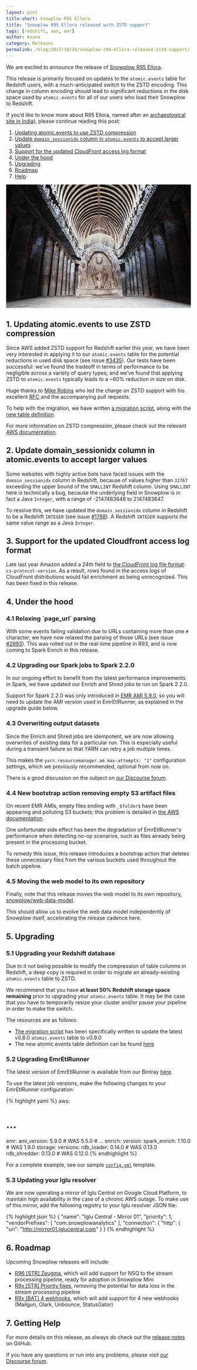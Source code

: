 ```yaml
---
layout: post
title-short: Snowplow R95 Ellora
title: "Snowplow R95 Ellora released with ZSTD support"
tags: [redshift, aws, emr]
author: Keane
category: Releases
permalink: /blog/2017/10/16/snowplow-r94-ellora-released-zstd-support/
---
```


We are excited to announce the release of [Snowplow R95 Ellora][snowplow-release].

This release is primarily focused on updates to the `atomic.events` table for Redshift users, with
a much-anticipated switch to the ZSTD encoding. This change in column encoding should lead to significant
reductions in the disk space used by `atomic.events` for all of our users who load their Snowplow to
Redshift.

If you’d like to know more about R95 Ellora, named after an [archaeological site in India][ellora]),
please continue reading this post:

<!--more-->

1. [Updating atomic.events to use ZSTD compression](#zstd)
2. [Update `domain_sessionidx` column in `atomic.events` to accept larger values](#sessionidx)
3. [Support for the updated CloudFront access log format](#cloudfront)
4. [Under the hood](#misc)
5. [Upgrading](#upgrading)
6. [Roadmap](#roadmap)
7. [Help](#help)

![Ellora][ellora-img]

<h2 id="zstd">1. Updating atomic.events to use ZSTD compression</h2>

Since AWS added ZSTD support for Redshift earlier this year, we have been very interested in
applying it to our `atomic.events` table for the potential reductions in used disk space
(see issue [#3435][i3435]). Our tests have been successful: we’ve found the tradeoff in terms
of performance to be negligible across a variety of query types; and we’ve found that
applying ZSTD to `atomic.events` typically leads to a ~60% reduction in size on disk.

Huge thanks to [Mike Robins][miike] who led the charge on ZSTD support with his excellent
[RFC][zstd-rfc] and the accompanying pull requests.

To help with the migration, we have written [a migration script][migration-script], along with the
[new table definition][table-definition].

For more information on ZSTD compression, please check out the relevant [AWS documentation][aws-zstd].

<h2 id="sessionidx">2. Update domain_sessionidx column in atomic.events to accept larger values</h2>

Some websites with highly active bots have faced issues with the `domain_sessionidx` column in Redshift, because of values higher than `32767` exceeding the upper bound of the `SMALLINT` Redshift column. Using `SMALLINT` here is technically a bug, because the underlying field in Snowplow is in fact a Java `Integer`, with a range of -2147483648 to 2147483647.

To resolve this, we have updated the `domain_sessionidx` column in Redshift to be a Redshift `INTEGER` (see issue [#1788][i1788]). A Redshift `INTEGER` supports the same value range as a Java `Integer`.

<h2 id="cloudfront">3. Support for the updated Cloudfront access log format</h2>

Late last year Amazon added a 24th field to [the CloudFront log file format][cf-format]:
`cs-protocol-version`. As a result, rows found in the access logs of CloudFront distributions would fail
enrichment as being unrecognized. This has been fixed in this release.

<h2 id="misc">4. Under the hood</h2>

<h3 id="url-parsing">4.1 Relaxing `page_url` parsing</h3>

With some events failing validation due to URLs containing more than one `#` character, we have now relaxed the parsing of those URLs (see issue [#2893][i2893]). This was rolled out in the real-time pipeline in R93, and is now coming to Spark Enrich in this release.

<h3 id="spark">4.2 Upgrading our Spark jobs to Spark 2.2.0</h3>

In our ongoing effort to benefit from the latest performance improvements in Spark, we have updated
our Enrich and Shred jobs to run on Spark 2.2.0.

Support for Spark 2.2.0 was only introduced in [EMR AMI 5.9.0][emr-ami], so you will need to update the AMI version used in EmrEtlRunner, as explained in the upgrade guide below.

<h3 id="overwrite">4.3 Overwriting output datasets</h3>

Since the Enrich and Shred jobs are idempotent, we are now allowing overwrites of existing data for
a particular run. This is especially useful during a transient failure so that YARN can retry
a job multiple times.

This makes the `yarn.resourcemanager.am.max-attempts: "1"` configuration settings, which we previously recommended, optional from now on.

There is a good discussion on the subject on [our Discourse forum][discourse-already-exists].

<h3 id="folder">4.4 New bootstrap action removing empty S3 artifact files</h3>

On recent EMR AMIs, empty files ending with `_$folder$` have been appearing and polluting S3
buckets; this problem is detailed in [the AWS documentation][folder-files].

One unfortunate side effect has been the degradation of EmrEtlRunner's performance when detecting no-op scenarios, such as files already being present in the processing bucket.

To remedy this issue, this release introduces a bootstrap action that deletes these unnecessary files from the various buckets used throughout the batch pipeline.

<h3 id="web-model">4.5 Moving the web model to its own repository</h3>

Finally, note that this release moves the web model to its own repository, [snowplow/web-data-model][web-data-model].

This should allow us to evolve the web data model independently of Snowplow itself, accelerating the release cadence here.

<h2 id="upgrading">5. Upgrading</h2>

<h3 id="redshift">5.1 Upgrading your Redshift database</h3>

Due to it not being possible to modify the compression of table columns in Redshift, a deep copy is
required in order to migrate an already-existing `atomic.events` table to ZSTD.

We recommend that you have **at least 50% Redshift storage space remaining** prior to upgrading your `atomic.events` table. It may be the case that you have to temporarily resize your cluster and/or pause your pipeline in order to make the switch.

The resources are as follows:

- [The migration script][migration-script] has been specifically written to update the latest v0.8.0
`atomic.events` table to v0.9.0
- The new atomic.events table definition can be found [here][table-definition]

<h3 id="emr">5.2 Upgrading EmrEtlRunner</h3>

The latest version of EmrEtlRunner is available from our Bintray [here][eer-dl].

To use the latest job versions, make the following changes to your EmrEtlRunner configuration:

{% highlight yaml %}
aws:
  # ...
  emr:
    ami_version: 5.9.0        # WAS 5.5.0
    # ...
enrich:
  version:
    spark_enrich: 1.10.0      # WAS 1.9.0
storage:
  versions:
    rdb_loader: 0.14.0        # WAS 0.13.0
    rdb_shredder: 0.13.0      # WAS 0.12.0
{% endhighlight %}

For a complete example, see our sample [`config.yml`][config-yml] template.

<h3 id="resolver">5.3 Updating your Iglu resolver</h3>

We are now operating a mirror of Iglu Central on Google Cloud Platform, to maintain high availability in
the case of a chronic AWS outage. To make use of this mirror, add the following registry to your
Iglu resolver JSON file:

{% highlight json %}
{
  "name": "Iglu Central - Mirror 01",
  "priority": 1,
  "vendorPrefixes": [ "com.snowplowanalytics" ],
  "connection": {
  "http": {
    "uri": "http://mirror01.iglucentral.com"
  }
}
{% endhighlight %}

<h2 id="roadmap">6. Roadmap</h2>

Upcoming Snowplow releases will include:

* [R96 [STR] Zeugma][r96], which will add support for NSQ to the stream processing pipeline, ready
for adoption in Snowplow Mini
* [R9x [STR] Priority fixes][r9x-str-quality], removing the potential for data loss in the stream
processing pipeline
* [R9x [BAT] 4 webhooks][r9x-webhooks], which will add support for 4 new webhooks (Mailgun, Olark,
Unbounce, StatusGator)

<h2 id="help">7. Getting Help</h2>

For more details on this release, as always do check out the [release notes][snowplow-release]
on GitHub.

If you have any questions or run into any problems, please visit [our Discourse forum][discourse].

[snowplow-release]: https://github.com/snowplow/snowplow/releases/r95-ellora

[discourse]: http://discourse.snowplowanalytics.com/
[discourse-already-exists]: https://discourse.snowplowanalytics.com/t/shredded-bad-rows-output-directory-already-exists/1442

[ellora]: https://en.wikipedia.org/wiki/Ellora_Caves
[ellora-img]: /assets/img/blog/2017/10/ellora.jpg

[i3435]: https://github.com/snowplow/snowplow/issues/3435
[i1788]: https://github.com/snowplow/snowplow/issues/1788
[i2893]: https://github.com/snowplow/snowplow/issues/2893

[migration-script]: https://github.com/snowplow/snowplow/blob/master/4-storage/redshift-storage/sql/migrate_0.8.0_to_0.9.0.sql
[table-definition]: https://github.com/snowplow/snowplow/blob/master/4-storage/redshift-storage/sql/atomic-def.sql

[eer-dl]: http://dl.bintray.com/snowplow/snowplow-generic/snowplow_emr_r95_ellora.zip
[config-yml]: https://github.com/snowplow/snowplow/blob/r90-lascaux/3-enrich/emr-etl-runner/config/config.yml.sample

[r96]: https://github.com/snowplow/snowplow/milestone/103
[r9x-webhooks]: https://github.com/snowplow/snowplow/milestone/129
[r9x-str-quality]: https://github.com/snowplow/snowplow/milestone/144

[miike]: https://github.com/miike
[zstd-rfc]: https://discourse.snowplowanalytics.com/t/make-big-data-small-again-with-redshift-zstd-compression/1280

[web-data-model]: https://github.com/snowplow/web-data-model

[aws-zstd]: http://docs.aws.amazon.com/redshift/latest/dg/zstd-encoding.html
[emr-ami]: http://docs.aws.amazon.com/emr/latest/ReleaseGuide/emr-release-components.html
[folder-files]: https://aws.amazon.com/premiumsupport/knowledge-center/emr-s3-empty-files/
[cf-format]: http://docs.aws.amazon.com/AmazonCloudFront/latest/DeveloperGuide/AccessLogs.html#LogFileFormat
